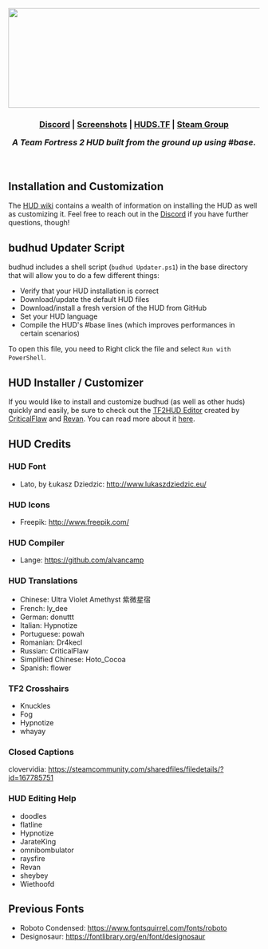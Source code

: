 <p align="center">
    <img width="782" height="200" src="https://user-images.githubusercontent.com/509599/195221902-72549ed7-bee4-4d86-bcb5-694d23d72568.gif">
</p>

<h3 align="center"><a href="https://discord.gg/PTWkt3h">Discord</a> | <a href="http://imgur.com/a/aJ1K5">Screenshots</a> | <a href="https://huds.tf/site/s-budhud">HUDS.TF</a> | <a href="http://steamcommunity.com/groups/budhud">Steam Group</a></p>

<i>A Team Fortress 2 HUD built from the ground up using #base.</i>

<br>

## Installation and Customization
The [HUD wiki](https://github.com/rbjaxter/budhud/wiki) contains a wealth of information on installing the HUD as well as customizing it. Feel free to reach out in the [Discord](https://discord.gg/PTWkt3h) if you have further questions, though!

## budhud Updater Script
budhud includes a shell script (`budhud Updater.ps1`) in the base directory that will allow you to do a few different things:
- Verify that your HUD installation is correct
- Download/update the default HUD files
- Download/install a fresh version of the HUD from GitHub
- Set your HUD language
- Compile the HUD's #base lines (which improves performances in certain scenarios)

To open this file, you need to Right click the file and select `Run with PowerShell`.

## HUD Installer / Customizer
If you would like to install and customize budhud (as well as other huds) quickly and easily, be sure to check out the  [TF2HUD Editor](https://github.com/CriticalFlaw/TF2HUD.Editor) created by [CriticalFlaw](https://github.com/CriticalFlaw/) and [Revan](https://github.com/cooolbros). You can read more about it [here](https://www.editor.criticalflaw.ca/).

## HUD Credits
### HUD Font
* Lato, by Łukasz Dziedzic: http://www.lukaszdziedzic.eu/

### HUD Icons
* Freepik: http://www.freepik.com/

### HUD Compiler
* Lange: https://github.com/alvancamp

### HUD Translations
* Chinese: Ultra Violet Amethyst 紫微星宿
* French: ly_dee
* German: donuttt
* Italian: Hypnotize
* Portuguese: powah
* Romanian: Dr4kecl
* Russian: CriticalFlaw
* Simplified Chinese: Hoto_Cocoa
* Spanish: flower

### TF2 Crosshairs
* Knuckles
* Fog
* Hypnotize
* whayay

### Closed Captions
clovervidia: https://steamcommunity.com/sharedfiles/filedetails/?id=167785751

### HUD Editing Help
* doodles
* flatline
* Hypnotize
* JarateKing
* omnibombulator
* raysfire
* Revan
* sheybey
* Wiethoofd

## Previous Fonts
* Roboto Condensed: https://www.fontsquirrel.com/fonts/roboto
* Designosaur: https://fontlibrary.org/en/font/designosaur
